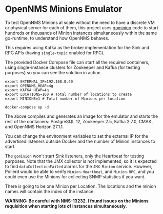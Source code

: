 # OpenNMS Minions Emulator

To test OpenNMS Minions at scale without the need to have a discrete VM or physical server for each of them, this project uses [gominion](https://github.com/agalue/gominion) code to start hundreds or thousands of Minion instances simultaneously within the same go-runtime, to understand how OpenNMS behaves.

This requires using Kafka as the broker implementation for the Sink and RPC APIs (having `single-topic` enabled for RPC).

The provided Docker Compose file can start all the required containers, using single-instance clusters for Zookeeper and Kafka (for testing purposes) so you can see the solution in action.

```bash=
export EXTERNAL_IP=192.168.0.40
export OPENNMS_HEAP=4g
export KAFKA_HEAP=4g
export LOCATIONS=100 # Total number of locations to create
export MINIONS=1 # Total number of Minions per location

docker-compose up -d
```

The above compiles and generates an image for the emulator and starts the rest of the containers: PostgreSQL 12, Zookeeper 2.5, Kafka 2.7.0, CMAK, and OpenNMS Horizon 27.1.1.

You can change the environment variables to set the external IP for the advertised listeners outside Docker and the number of Minion instances to start.

The `gominion` won't start Sink listeners, only the Heartbeat for testing purposes. Note that the JMX collector is not implemented, so it is expected to find `dataCollectionFailed` alarms for the `JMX-Minion` service. However, Pollerd would be able to verify `Minion-Heartbeat`, and `Minion-RPC`, and you could even use the Minions for collecting SNMP statistics if you want.

There is going to be one Minion per Location. The locations and the minion names will contain the index of the instance.

**WARNING: Be careful with [NMS-13232](https://issues.opennms.org/browse/NMS-13232). I found issues on the Minions requisition when starting lots of instances simultaneously.**
